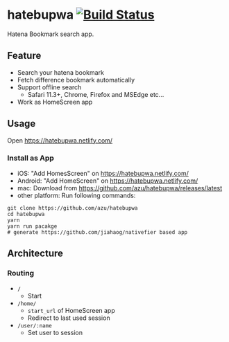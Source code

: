 # hatebupwa [![Build Status](https://travis-ci.org/azu/hatebupwa.svg?branch=master)](https://travis-ci.org/azu/hatebupwa)

Hatena Bookmark search app.

## Feature

- Search your hatena bookmark
- Fetch difference bookmark automatically
- Support offline search
    - Safari 11.3+, Chrome, Firefox and MSEdge etc...
- Work as HomeScreen app

## Usage

Open <https://hatebupwa.netlify.com/>

### Install as App

- iOS: "Add HomesScreen" on <https://hatebupwa.netlify.com/>
- Android: "Add HomeScreen" on <https://hatebupwa.netlify.com/>
- mac: Download from <https://github.com/azu/hatebupwa/releases/latest>
- other platform: Run following commands:

```
git clone https://github.com/azu/hatebupwa
cd hatebupwa
yarn
yarn run pacakge
# generate https://github.com/jiahaog/nativefier based app
```


## Architecture

### Routing

- `/`
    - Start
- `/home/`
    - `start_url` of HomeScreen app 
    - Redirect to last used session
- `/user/:name`
    - Set user to session

